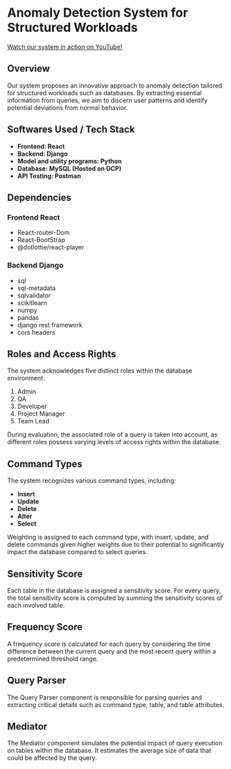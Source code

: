 # Anomaly Detection System for Structured Workloads

[Watch our system in action on YouTube!](https://www.youtube.com/watch?v=008oyHMFRUc&t=21s)

## Overview

Our system proposes an innovative approach to anomaly detection tailored for structured workloads such as databases. By extracting essential information from queries, we aim to discern user patterns and identify potential deviations from normal behavior.

## Softwares Used / Tech Stack
- **Frontend: React**
- **Backend: Django**
- **Model and utility programs: Python**
- **Database: MySQL (Hosted on GCP)**
- **API Testing: Postman**

## Dependencies

### Frontend React

- React-router-Dom
- React-BootStrap
- @dotlottie/react-player

### Backend Django

- sql
- sql-metadata
- sqlvalidator
- scikitlearn
- numpy
- pandas
- django rest framework
- cors headers


## Roles and Access Rights

The system acknowledges five distinct roles within the database environment:

1. Admin
2. QA
3. Developer
4. Project Manager
5. Team Lead

During evaluation, the associated role of a query is taken into account, as different roles possess varying levels of access rights within the database.

## Command Types

The system recognizes various command types, including:

- **Insert**
- **Update**
- **Delete**
- **Alter**
- **Select**

Weighting is assigned to each command type, with insert, update, and delete commands given higher weights due to their potential to significantly impact the database compared to select queries.

## Sensitivity Score

Each table in the database is assigned a sensitivity score. For every query, the total sensitivity score is computed by summing the sensitivity scores of each involved table.

## Frequency Score

A frequency score is calculated for each query by considering the time difference between the current query and the most recent query within a predetermined threshold range.

## Query Parser

The Query Parser component is responsible for parsing queries and extracting critical details such as command type, table, and table attributes.

## Mediator

The Mediator component simulates the potential impact of query execution on tables within the database. It estimates the average size of data that could be affected by the query.
